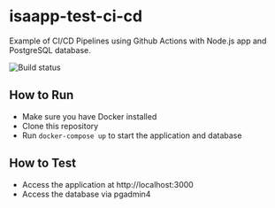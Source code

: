 # isaapp-test-ci-cd

Example of CI/CD Pipelines using Github Actions with Node.js app and PostgreSQL database.

![Build status](https://github.com/isaanggi/isaapp-ci-cd/actions/workflows/main.yml/badge.svg)

## How to Run

- Make sure you have Docker installed
- Clone this repository
- Run `docker-compose up` to start the application and database

## How to Test

- Access the application at http://localhost:3000
- Access the database via pgadmin4